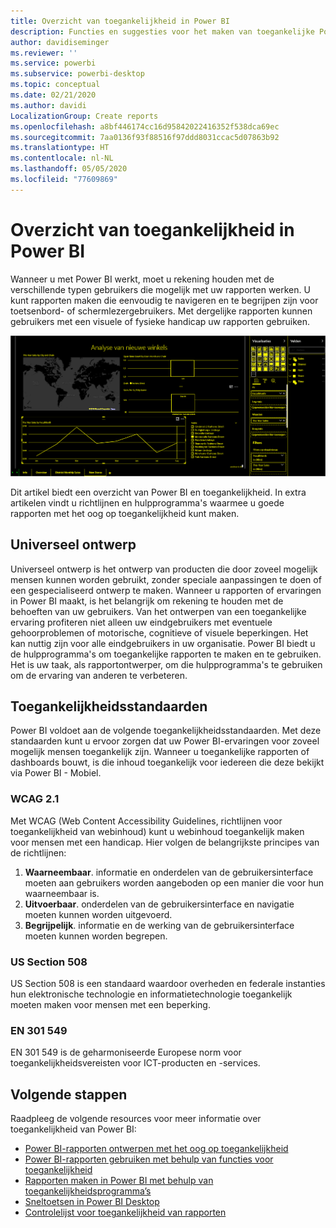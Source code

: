 ```yaml
---
title: Overzicht van toegankelijkheid in Power BI
description: Functies en suggesties voor het maken van toegankelijke Power BI Desktop rapporten, waaronder de WCAG (Web Content Accessibility Guidelines, richtlijnen voor toegankelijkheid van webinhoud)
author: davidiseminger
ms.reviewer: ''
ms.service: powerbi
ms.subservice: powerbi-desktop
ms.topic: conceptual
ms.date: 02/21/2020
ms.author: davidi
LocalizationGroup: Create reports
ms.openlocfilehash: a8bf446174cc16d95842022416352f538dca69ec
ms.sourcegitcommit: 7aa0136f93f88516f97ddd8031ccac5d07863b92
ms.translationtype: HT
ms.contentlocale: nl-NL
ms.lasthandoff: 05/05/2020
ms.locfileid: "77609869"
---
```

# <a name="overview-of-accessibility-in-power-bi"></a>Overzicht van toegankelijkheid in Power BI

Wanneer u met Power BI werkt, moet u rekening houden met de verschillende typen gebruikers die mogelijk met uw rapporten werken. U kunt rapporten maken die eenvoudig te navigeren en te begrijpen zijn voor toetsenbord- of schermlezergebruikers. Met dergelijke rapporten kunnen gebruikers met een visuele of fysieke handicap uw rapporten gebruiken.

![Windows-instellingen voor hoge contrasten](media/desktop-accessibility/accessibility-05b.png)

Dit artikel biedt een overzicht van Power BI en toegankelijkheid. In extra artikelen vindt u richtlijnen en hulpprogramma's waarmee u goede rapporten met het oog op toegankelijkheid kunt maken.

## <a name="universal-design"></a>Universeel ontwerp

Universeel ontwerp is het ontwerp van producten die door zoveel mogelijk mensen kunnen worden gebruikt, zonder speciale aanpassingen te doen of een gespecialiseerd ontwerp te maken. Wanneer u rapporten of ervaringen in Power BI maakt, is het belangrijk om rekening te houden met de behoeften van uw gebruikers. Van het ontwerpen van een toegankelijke ervaring profiteren niet alleen uw eindgebruikers met eventuele gehoorproblemen of motorische, cognitieve of visuele beperkingen. Het kan nuttig zijn voor alle eindgebruikers in uw organisatie. Power BI biedt u de hulpprogramma's om toegankelijke rapporten te maken en te gebruiken. Het is uw taak, als rapportontwerper, om die hulpprogramma's te gebruiken om de ervaring van anderen te verbeteren.

## <a name="accessibility-standards"></a>Toegankelijkheidsstandaarden

Power BI voldoet aan de volgende toegankelijkheidsstandaarden. Met deze standaarden kunt u ervoor zorgen dat uw Power BI-ervaringen voor zoveel mogelijk mensen toegankelijk zijn. Wanneer u toegankelijke rapporten of dashboards bouwt, is die inhoud toegankelijk voor iedereen die deze bekijkt via Power BI - Mobiel.

### <a name="wcag-21"></a>WCAG 2.1

Met WCAG (Web Content Accessibility Guidelines, richtlijnen voor toegankelijkheid van webinhoud) kunt u webinhoud toegankelijk maken voor mensen met een handicap. Hier volgen de belangrijkste principes van de richtlijnen:

1. **Waarneembaar**. informatie en onderdelen van de gebruikersinterface moeten aan gebruikers worden aangeboden op een manier die voor hun waarneembaar is.
2. **Uitvoerbaar**. onderdelen van de gebruikersinterface en navigatie moeten kunnen worden uitgevoerd.
3. **Begrijpelijk**. informatie en de werking van de gebruikersinterface moeten kunnen worden begrepen.

### <a name="us-section-508"></a>US Section 508

US Section 508 is een standaard waardoor overheden en federale instanties hun elektronische technologie en informatietechnologie toegankelijk moeten maken voor mensen met een beperking.

### <a name="en-301-549"></a>EN 301 549

EN 301 549 is de geharmoniseerde Europese norm voor toegankelijkheidsvereisten voor ICT-producten en -services.  

## <a name="next-steps"></a>Volgende stappen

Raadpleeg de volgende resources voor meer informatie over toegankelijkheid van Power BI:

* [Power BI-rapporten ontwerpen met het oog op toegankelijkheid](desktop-accessibility-creating-reports.md)
* [Power BI-rapporten gebruiken met behulp van functies voor toegankelijkheid](desktop-accessibility-consuming-tools.md)
* [Rapporten maken in Power BI met behulp van toegankelijkheidsprogramma’s](desktop-accessibility-creating-tools.md)
* [Sneltoetsen in Power BI Desktop](desktop-accessibility-keyboard-shortcuts.md)
* [Controlelijst voor toegankelijkheid van rapporten](desktop-accessibility-creating-reports.md#report-accessibility-checklist)


